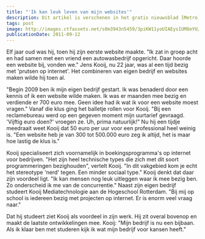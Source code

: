 ```yaml
---
title: "'Ik kan leuk leven van mijn websites'"
description: Dit artikel is verschenen in het gratis nieuwsblad [Metro](https://www.metronieuws.nl/nieuws/2011/09/ik-kan-leuk-leven-van-mijn-websites) op 12 september 2011 en is geschreven door Nikki van Duuren. 
tags: post
image: http://images.ctfassets.net/s0m3943n5459/3piKW11yoUIAEysIUM8eYU/2a2e2445011b141c0b3d9f4c16801b23/metronieuws.tcdn.nl_2Ffield_2Fimage_2Fdc1e6ad64c09dfe60547077e0e2eff92-1413410270.jpg
publicationDate: 2011-09-12
---
```

Elf jaar oud was hij, toen hij zijn eerste website maakte. "Ik zat in groep acht en had samen met een vriend een autowasbedrijf opgericht. Daar hoorde een website bij, vonden we." Jens Kooij, nu 22 jaar, was al een tijd bezig met 'prutsen op internet'. Het combineren van eigen bedrijf en websites maken wilde hij toen al.

"Begin 2009 ben ik mijn eigen bedrijf gestart. Ik was benaderd door een kennis of ik een website wilde maken. Ik was er maanden mee bezig en verdiende er 700 euro mee. Geen idee had ik wat ik voor een website moest vragen." Vanaf die klus ging het balletje rollen voor Kooij. "Bij een reclamebureau werd op een gegeven moment mijn uurtarief gevraagd. 'Vijftig euro doen?' vroegen ze. Uh, prima natuurlijk!" Nu hij een tijdje meedraait weet Kooij dat 50 euro per uur voor een professional heel weinig is. "Een website heb je van 300 tot 500.000 euro zeg ik altijd, het is maar hoe lastig de klus is."

Kooij specialiseert zich voornamelijk in boekingsprogramma's op internet voor bedrijven. "Het zijn heel technische types die zich met dit soort programmeringen bezighouden", vertelt Kooij. "In dit vakgebied kom je echt het stereotype 'nerd' tegen. Een minder sociaal type." Kooij denkt dat daar zijn voordeel ligt. "Ik kan mensen nog leuk uitleggen waar ik mee bezig ben. Zo onderscheid ik me van de concurrentie." Naast zijn eigen bedrijf studeert Kooij Mediatechnologie aan de Hogeschool Rotterdam. "Bij mij op school is iedereen bezig met projecten op internet. Er is enorm veel vraag naar."

Dat hij studeert ziet Kooij als voordeel in zijn werk. Hij zit overal bovenop en maakt de laatste ontwikkelingen mee. Kooij: "Mijn bedrijf is nu een bijbaan. Als ik klaar ben met studeren kijk ik wat mijn bedrijf voor kansen heeft."